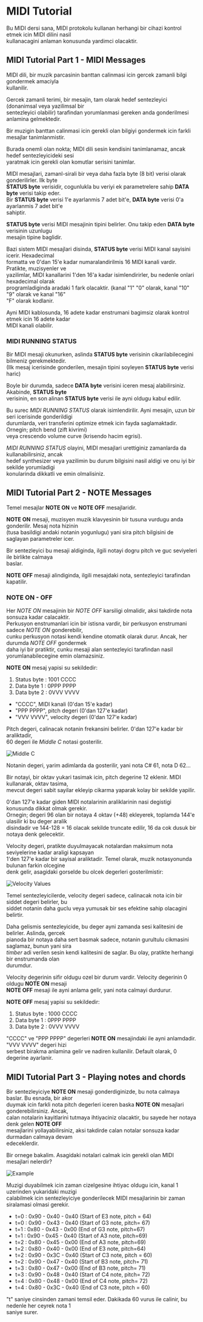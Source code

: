 # MIDI Tutorial

Bu MIDI dersi sana, MIDI protokolu kullanan herhangi bir cihazi kontrol etmek icin MIDI dilini nasil\
kullanacagini anlaman konusunda yardimci olacaktir.

## MIDI Tutorial Part 1 - MIDI Messages

MIDI dili, bir muzik parcasinin banttan calinmasi icin gercek zamanli bilgi gondermek amaciyla\
kullanilir.

Gercek zamanli terimi, bir mesajin, tam olarak hedef sentezleyici (donanimsal veya yazilimsal bir\
sentezleyici olabilir) tarafindan yorumlanmasi gereken anda gonderilmesi anlamina gelmektedir.

Bir muzigin banttan calinmasi icin gerekli olan bilgiyi gondermek icin farkli mesajlar tanimlanmistir.

Burada onemli olan nokta; MIDI dili sesin kendisini tanimlanamaz, ancak hedef sentezleyicideki sesi\
yaratmak icin gerekli olan komutlar serisini tanimlar.

MIDI mesajlari, zamanl-sirali bir veya daha fazla byte (8 bit) verisi olarak gonderilirler. Ilk byte\
**STATUS byte** verisidir, cogunlukla bu veriyi ek parametrelere sahip **DATA byte** verisi takip eder.\
Bir **STATUS byte** verisi 1'e ayarlanmis 7 adet bit'e, **DATA byte** verisi 0'a ayarlanmis 7 adet bit'e\
sahiptir.

**STATUS byte** verisi MIDI mesajinin tipini belirler. Onu takip eden **DATA byte** verisinin uzunlugu\
mesajin tipine baglidir.

Bazi sistem MIDI mesajlari disinda, **STATUS byte** verisi MIDI kanal sayisini icerir. Hexadecimal\
formatta ve 0'dan 15'e kadar numaralandirilmis 16 MIDI kanali vardir. Pratikte, muzisyenler ve\
yazilimlar, MIDI kanallarini 1'den 16'a kadar isimlendirirler, bu nedenle onlari hexadecimal olarak\
programladiginda aradaki 1 fark olacaktir. (kanal "1" "0" olarak, kanal "10" "9" olarak ve kanal "16"\
"F" olarak kodlanir.

Ayni MIDI kablosunda, 16 adete kadar enstrumani bagimsiz olarak kontrol etmek icin 16 adete kadar\
MIDI kanali olabilir.

### MIDI RUNNING STATUS

Bir MIDI mesaji okunurken, aslinda **STATUS byte** verisinin cikarilabilecegini bilmeniz gerekmektedir.\
(Ilk mesaj icerisinde gonderilen, mesajin tipini soyleyen **STATUS byte** verisi haric)

Boyle bir durumda, sadece **DATA byte** verisini iceren mesaj alabilirsiniz. Akabinde, **STATUS byte**\
verisinin, en son alinan **STATUS byte** verisi ile ayni oldugu kabul edilir.

Bu surec *MIDI RUNNING STATUS* olarak isimlendirilir. Ayni mesajin, uzun bir seri icerisinde gonderildigi\
durumlarda, veri transferini optimize etmek icin fayda saglamaktadir. Ornegin; pitch bend (zift kivrimi)\
veya crescendo volume curve (krisendo hacim egrisi).

*MIDI RUNNING STATUS* olayini, MIDI mesajlari urettiginiz zamanlarda da kullanabilirsiniz, ancak\
hedef synthesizer veya yazilimin bu durum bilgisini nasil aldigi ve onu iyi bir sekilde yorumladigi\
konularinda dikkatli ve emin olmalisiniz.

## MIDI Tutorial Part 2 - NOTE Messages

Temel mesajlar **NOTE ON** ve **NOTE OFF** mesajlaridir.

**NOTE ON** mesaji, muzisyen muzik klavyesinin bir tusuna vurdugu anda gonderilir. Mesaj nota hizinin\
(tusa basildigi andaki notanin yogunlugu) yani sira pitch bilgisini de saglayan parametreler icer.

Bir sentezleyici bu mesaji aldiginda, ilgili notayi dogru pitch ve guc seviyeleri ile birlikte calmaya\
baslar.

**NOTE OFF** mesaji alindiginda, ilgili mesajdaki nota, sentezleyici tarafindan kapatilir.

### NOTE ON - OFF

Her *NOTE ON* mesajinin bir *NOTE OFF* karsiligi olmalidir, aksi takdirde nota sonsuza kadar calacaktir.\
Perkusyon enstrumanlari icin bir istisna vardir, bir perkusyon enstrumani sadece *NOTE ON* gonderebilir,\
cunku perkusyon notasi kendi kendine otomatik olarak durur. Ancak, her durumda *NOTE OFF* gondermek\
daha iyi bir pratiktir, cunku mesaji alan sentezleyici tarafindan nasil yorumlanabilecegine emin olamazsiniz.

**NOTE ON** mesaj yapisi su sekildedir:

 1. Status byte : 1001 CCCC
 2. Data byte 1 : 0PPP PPPP
 3. Data byte 2 : 0VVV VVVV
 
 - "CCCC", MIDI kanali (0'dan 15'e kadar)
 - "PPP PPPP", pitch degeri (0'dan 127'e kadar)
 - "VVV VVVV", velocity degeri (0'dan 127'e kadar)
 
Pitch degeri, calinacak notanin frekansini belirler. 0'dan 127'e kadar bir araliktadir, \
60 degeri ile *Middle C* notasi gosterilir.

![*Middle C*](https://www.cs.cmu.edu/~music/cmsip/readings/MIDI%20tutorial%20for%20programmers_files/midi-note-c60.jpg)

Notanin degeri, yarim adimlarda da gosterilir, yani nota C# 61, nota D 62...

Bir notayi, bir oktav yukari tasimak icin, pitch degerine 12 eklenir. MIDI kullanarak, oktav tasima,\
mevcut degeri sabit sayilar ekleyip cikarma yaparak kolay bir sekilde yapilir.

0'dan 127'e kadar giden MIDI notalarinin araliklarinin nasi degistigi konusunda dikkat olmak gerekir.\
Ornegin; degeri 96 olan bir notaya 4 oktav (+48) ekleyerek, toplamda 144'e ulasilir ki bu deger aralik\
disindadir ve 144-128 = 16 olacak sekilde truncate edilir, 16 da cok dusuk bir notaya denk gelecektir.

Velocity degeri, pratikte duyulmayacak notalardan maksimum nota seviyelerine kadar araligi kapsayan\
1'den 127'e kadar bir sayisal araliktadir. Temel olarak, muzik notasyonunda bulunan farkin olcegine\
denk gelir, asagidaki gorselde bu olcek degerleri gosterilmistir:

![*Velocity Values*](https://www.cs.cmu.edu/~music/cmsip/readings/MIDI%20tutorial%20for%20programmers_files/nuance-velocity-table.jpg)

Temel sentezleyicilerde, velocity degeri sadece, calinacak nota icin bir siddet degeri belirler, bu\
siddet notanin daha guclu veya yumusak bir ses efektine sahip olacagini belirtir.

Daha gelismis sentezleyicide, bu deger ayni zamanda sesi kalitesini de belirler. Aslinda, gercek\
pianoda bir notaya daha sert basmak sadece, notanin gurultulu cikmasini saglamaz, bunun yani sira\
*timber* adi verilen sesin kendi kalitesini de saglar. Bu olay, pratikte herhangi bir enstrumanda olan\
durumdur.

Velocity degerinin sifir oldugu ozel bir durum vardir. Velocity degerinin 0 oldugu **NOTE ON** mesaji\
**NOTE OFF** mesaji ile ayni anlama gelir, yani nota calmayi durdurur.

**NOTE OFF** mesaj yapisi su sekildedir:

 1. Status byte : 1000 CCCC
 2. Data byte 1 : 0PPP PPPP
 3. Data byte 2 : 0VVV VVVV
 
"CCCC" ve "PPP PPPP" degerleri **NOTE ON** mesajindaki ile ayni anlamdadir. "VVV VVVV" degeri hizi\
serbest birakma anlamina gelir ve nadiren kullanilir. Default olarak, 0 degerine ayarlanir.

## MIDI Tutorial Part 3 - Playing notes and chords

Bir sentezleyiciye **NOTE ON** mesaji gonderdiginizde, bu nota calmaya baslar. Bu esnada, bir akor\
duymak icin farkli nota pitch degerleri iceren baska **NOTE ON** mesajlari gonderebilirsiniz. Ancak,\
calan notalarin kayitlarini tutmaya ihtiyaciniz olacaktir, bu sayede her notaya denk gelen **NOTE OFF**\
mesajlarini yollayabilirsiniz, aksi takdirde calan notalar sonsuza kadar durmadan calmaya devam\
edeceklerdir.

Bir ornege bakalim. Asagidaki notalari calmak icin gerekli olan MIDI mesajlari nelerdir?

![Example](https://www.cs.cmu.edu/~music/cmsip/readings/MIDI%20tutorial%20for%20programmers_files/Midi-example-1.jpg)

Muzigi duyabilmek icin zaman cizelgesine ihtiyac oldugu icin, kanal 1 uzerinden yukaridaki muzigi\
calabilmek icin sentezleyiciye gonderilecek MIDI mesajlarinin bir zaman siralamasi olmasi gerekir.

- t=0 : 0x90 - 0x40 - 0x40 (Start of E3 note, pitch = 64)
- t=0 : 0x90 - 0x43 - 0x40 (Start of G3 note, pitch= 67)
- t=1 : 0x80 - 0x43 - 0x00 (End of G3 note, pitch=67)
- t=1 : 0x90 - 0x45 - 0x40 (Start of A3 note, pitch=69)
- t=2 : 0x80 - 0x45 - 0x00 (End of A3 note, pitch=69)
- t=2 : 0x80 - 0x40 - 0x00 (End of E3 note, pitch=64)
- t=2 : 0x90 - 0x3C - 0x40 (Start of C3 note, pitch = 60)
- t=2 : 0x90 - 0x47 - 0x40 (Start of B3 note, pitch= 71)
- t=3 : 0x80 - 0x47 - 0x00 (End of B3 note, pitch= 71)
- t=3 : 0x90 - 0x48 - 0x40 (Start of C4 note, pitch= 72)
- t=4 : 0x80 - 0x48 - 0x00 (End of C4 note, pitch= 72)
- t=4 : 0x80 - 0x3C - 0x40 (End of C3 note, pitch = 60)

"t" saniye cinsinden zamani temsil eder. Dakikada 60 vurus ile calinir, bu nedenle her ceyrek nota 1\
saniye surer.
